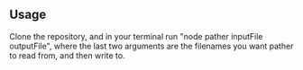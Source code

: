 ## Usage

Clone the repository, and in your terminal run "node pather inputFile outputFile", where the last two arguments are the filenames you want pather to read from, and then write to.
